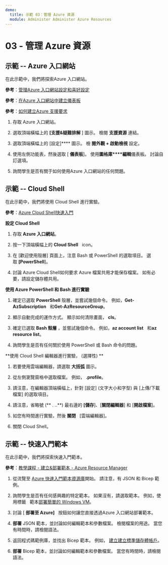```yaml
---
demo:
  title: 示範 03：管理 Azure 資源
  module: Administer Administer Azure Resources
---
```

# 03 - 管理 Azure 資源

## 示範 -- Azure 入口網站

在此示範中，我們將探索Azure 入口網站。

**參考**：[管理Azure 入口網站設定和喜好設定](https://docs.microsoft.com/azure/azure-portal/set-preferences)

**參考**：[在Azure 入口網站中建立儀表板](https://docs.microsoft.com/azure/azure-portal/azure-portal-dashboards)

**參考**：[如何建立Azure 支援要求](https://docs.microsoft.com/azure/azure-portal/supportability/how-to-create-azure-support-request)

1. 存取 Azure 入口網站。

1. 選取頂端橫幅上的 **[支援&疑難排解** ] 圖示。 檢閱 **支援資源** 連結。 

1. 選取頂端橫幅上的 [設定]**** 圖示。  檢 **閱外觀 + 啟動檢視** 設定。 

1. 使用左側功能表，然後選取 [ **儀表板**]。 使用**圖格庫****編輯**儀表板。 討論自訂選項。 

1. 詢問學生是否有關于如何使用Azure 入口網站的任何問題。 

## 示範 -- Cloud Shell

在此示範中，我們將使用 Cloud Shell 進行實驗。

**參考**：[Azure Cloud Shell快速入門](https://learn.microsoft.com/en-us/azure/cloud-shell/quickstart?tabs=azurecli)

**設定 Cloud Shell**

1.  存取 **Azure 入口網站**。

1.  按一下頂端橫幅上的 **Cloud Shell**   icon。

1.  在 [歡迎使用殼層] 頁面上，注意 Bash 或 PowerShell 的選取項目。  選取 **[PowerShell**]。

1.  討論 Azure Cloud Shell如何要求 Azure 檔案共用才能保存檔案。 如有必要，請設定儲存體共用。 

**使用 Azure PowerShell 和 Bash 進行實驗**

1. 確定已選取 **PowerShell** 殼層，並嘗試幾個命令。 例如，**Get-AzSubscription**   和**Get-AzResourceGroup**。

1. 顯示自動完成的運作方式。 顯示如何清除畫面， **cls**。 

1. 確定已選取 **Bash 殼層** ，並嘗試幾個命令。 例如，**az account list**   和**az resource list**。

1. 詢問學生是否有任何關於使用 PowerShell 或 Bash 命令的問題。 

**使用 Cloud Shell 編輯器進行實驗， (選擇性) **

1. 若要使用雲端編輯器，請選取 **大括弧** 圖示。

1. 從左側瀏覽窗格中選取檔案。  例如， **.profile**。

1. 請注意，在編輯器頂端橫幅上，針對 [設定] (文字大小和字型) 與 [上傳/下載檔案] 的選取項目。

1. 請注意，省略號 (** \. ..**) 最右邊的 **[儲存**]、[**關閉編輯器**] 和 [**開啟檔案**]。

1. 如您有時間進行實驗，然後 **關閉**   [雲端編輯器]。

1. 關閉 Cloud Shell。

## 示範 -- 快速入門範本

在此示範中，我們將探索快速入門範本。

**參考**：[教學課程 - 建立&部署範本 - Azure Resource Manager](https://docs.microsoft.com/en-us/azure/azure-resource-manager/templates/template-tutorial-create-first-template?tabs=azure-powershell)

1. 從流覽至 [Azure 快速入門範本資源庫](https://learn.microsoft.com/en-us/samples/browse/?expanded=azure&products=azure-resource-manager)開始。 請注意，有 JSON 和 Bicep 範例。 

1. 詢問學生是否有任何感興趣的特定範本。 如果沒有，請選取範本。 例如，使用標籤   範本[部署簡單的 Windows VM](https://learn.microsoft.com/en-us/samples/azure/azure-quickstart-templates/vm-tags/)。

1. 討論 [ **部署至 Azure]**   按鈕如何讓您直接透過Azure 入口網站部署範本。

1. **部署** JSON 範本，並討論如何編輯範本和參數檔案。 檢閱檔案的用途。 當您有時間時，請檢閱語法。 

1. 返回程式碼範例庫，並找出 Bicep 範本。 例如， [建立建立標準儲存體帳戶](https://learn.microsoft.com/en-us/samples/azure/azure-quickstart-templates/storage-account-create/)。 

1. **部署** Bicep 範本，並討論如何編輯範本和參數檔案。 當您有時間時，請檢閱語法。 
